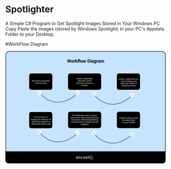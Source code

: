 # Spotlighter

A Simple C# Program to Get Spotlight Images Stored in Your Windows PC
<br>
Copy Paste the images (stored by Windows Spotlight) in your PC's Appdata Folder to your Desktop.

#WorkFlow Diagram 

<img src="https://github.com/ImageHostx/ImageHostx.github.io/blob/main/workflow.png" />
